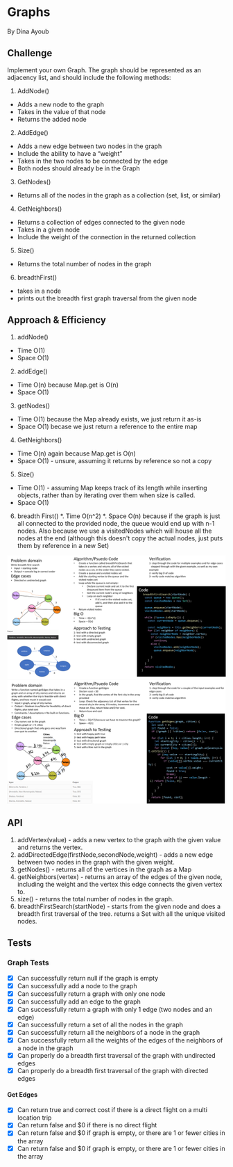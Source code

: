 # Graphs

By Dina Ayoub

## Challenge

Implement your own Graph. The graph should be represented as an adjacency list, and should include the following methods:

1. AddNode()
  * Adds a new node to the graph
  * Takes in the value of that node
  * Returns the added node
2. AddEdge()
  * Adds a new edge between two nodes in the graph
  * Include the ability to have a “weight”
  * Takes in the two nodes to be connected by the edge
  * Both nodes should already be in the Graph
3. GetNodes()
  * Returns all of the nodes in the graph as a collection (set, list, or similar)
4. GetNeighbors()
  * Returns a collection of edges connected to the given node
  * Takes in a given node
  * Include the weight of the connection in the returned collection
5. Size()
  * Returns the total number of nodes in the graph
6. breadthFirst()
  * takes in a node
  * prints out the breadth first graph traversal from the given node

## Approach & Efficiency

1. addNode()
  * Time O(1)
  * Space O(1)
2. addEdge()
  * Time O(n) because Map.get is O(n)
  * Space O(1)
3. getNodes()
  * Time O(1) because the Map already exists, we just return it as-is
  * Space O(1) becase we just return a reference to the entire map
4. GetNeighbors()
  * Time O(n) again because Map.get is O(n)
  * Space O(1) - unsure, assuming it returns by reference so not a copy
5. Size() 
  * Time O(1) - assuming Map keeps track of its length while inserting objects, rather than by iterating over them when size is called.
  * Space O(1)
6. breadth First()
  *. Time O(n^2)
  *. Space O(n) because if the graph is just all connected to the provided node, the queue would end up with n-1 nodes. Also because we use a visitedNodes which will house all the nodes at the end (although this doesn't copy the actual nodes, just puts them by reference in a new Set)

![white board](assets/uml.png)
![Get Edges white board](assets/whiteboard.png)

## API

1. addVertex(value) - adds a new vertex to the graph with the given value and returns the vertex.
2. addDirectedEdge(firstNode,secondNode,weight) - adds a new edge between two nodes in the graph with the given weight.
3. getNodes() - returns all of the vertices in the graph as a Map
4. getNeighbors(vertex) - returns an array of the edges of the given node, including the weight and the vertex this edge connects the given vertex to.
5. size() - returns the total number of nodes in the graph.
6. breadthFirstSearch(startNode) - starts from the given node and does a breadth first traversal of the tree. returns a Set with all the unique visited nodes.

## Tests

### Graph Tests

* [x] Can successfully return null if the graph is empty
* [x] Can successfully add a node to the graph
* [x] Can successfully return a graph with only one node
* [x] Can successfully add an edge to the graph
* [x] Can successfully return a graph with only 1 edge (two nodes and an edge)
* [x] Can successfully return a set of all the nodes in the graph
* [x] Can successfully return all the neighbors of a node in the graph
* [x] Can successfully return all the weights of the edges of the neighbors of a node in the graph
* [x] Can properly do a breadth first traversal of the graph with undirected edges
* [x] Can properly do a breadth first traversal of the graph with directed edges

#### Get Edges

* [x] Can return true and correct cost if there is a direct flight on a multi location trip
* [x] Can return false and $0 if there is no direct flight
* [x] Can return false and $0 if graph is empty, or there are 1 or fewer cities in the array
* [x] Can return false and $0 if graph is empty, or there are 1 or fewer cities in the array